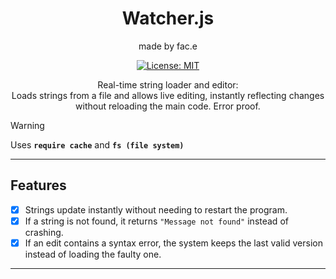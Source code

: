 <div align="center">
  
  # Watcher.js
  made by fac.e
  
  [![License: MIT](https://img.shields.io/badge/License-MIT-yellow.svg)](https://opensource.org/licenses/MIT)


  <p>
    Real-time string loader and editor:
    <br>
    Loads strings from a file and allows live editing, instantly reflecting changes without reloading the main code. Error proof.
  </p>
</div>



> [!WARNING]  
> Uses **`require cache`** and **`fs (file system)`**

---

## Features  

- [x] Strings update instantly without needing to restart the program.  
- [x] If a string is not found, it returns `"Message not found"` instead of crashing.  
- [x] If an edit contains a syntax error, the system keeps the last valid version instead of loading the faulty one.

---
